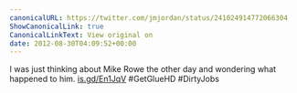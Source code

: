 ```yaml
---
canonicalURL: https://twitter.com/jmjordan/status/241024914772066304
ShowCanonicalLink: true
CanonicalLinkText: View original on
date: 2012-08-30T04:09:52+00:00
---
```

I was just thinking about Mike Rowe the other day and wondering what happened to him. [is.gd/En1JqV](http://is.gd/En1JqV) #GetGlueHD #DirtyJobs